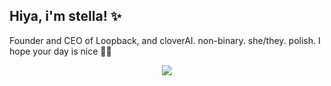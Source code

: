 ## Hiya, i'm stella! ✨
Founder and CEO of Loopback, and cloverAI. non-binary. she/they. polish.
I hope your day is nice 🫶🏼
<p align="center">
  <a href="https://skillicons.dev">
    <img src="https://skillicons.dev/icons?i=androidstudio,bash,cloudflare,css,docker,figma,firebase,gcp,git,github,githubactions,gradle,html,js,kali,kotlin,kubernetes,linux,md,mastodon,mysql,nextjs,nginx,nodejs,npm,nuxtjs,postgres,powershell,py,pytorch,raspberrypi,react,supabase,solidity,svelte,tensorflow,ts,vim,vscode,windows,workers&perline=12" />
  </a>
</p>
